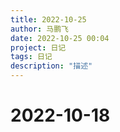 ```yaml
---
title: 2022-10-25
author: 马鹏飞
date: 2022-10-25 00:04
project: 日记
tags: 日记
description: "描述"
---
```

# 2022-10-18
